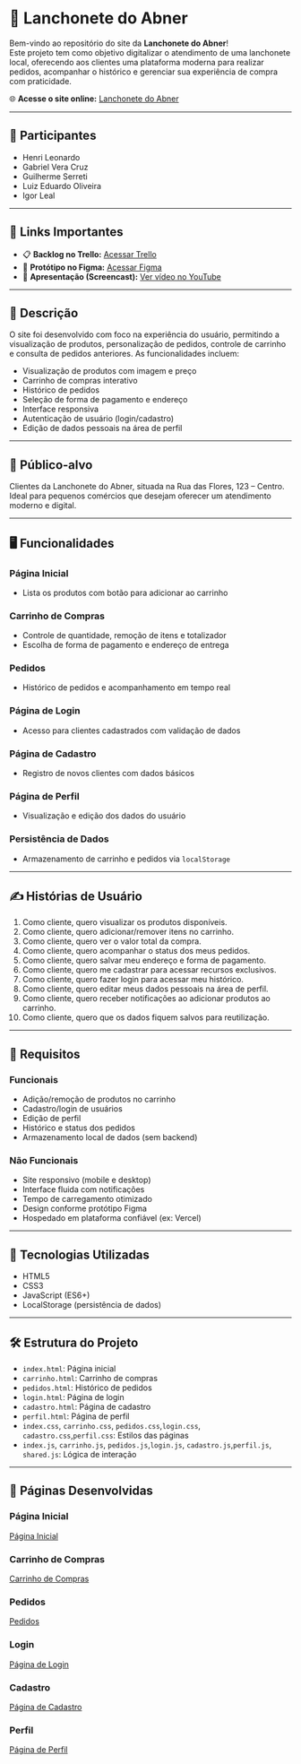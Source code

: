 # 🍔 Lanchonete do Abner

Bem-vindo ao repositório do site da **Lanchonete do Abner**!  
Este projeto tem como objetivo digitalizar o atendimento de uma lanchonete local, oferecendo aos clientes uma plataforma moderna para realizar pedidos, acompanhar o histórico e gerenciar sua experiência de compra com praticidade.

🌐 **Acesse o site online:** [Lanchonete do Abner](https://projeto-lanchonete-pd4x.vercel.app/)

---

## 👥 Participantes

- Henri Leonardo  
- Gabriel Vera Cruz  
- Guilherme Serreti  
- Luiz Eduardo Oliveira  
- Igor Leal

---

## 📌 Links Importantes

- 📋 **Backlog no Trello:** [Acessar Trello](https://trello.com/invite/b/6807e89191cba0906afc21f5/ATTI8e254b05ecb2bb91307443cad7dcc508D2C13218/projeto-aps)  
- 🎨 **Protótipo no Figma:** [Acessar Figma](https://www.figma.com/design/fqoD4zycqm822DsThk4hmY/Lanchonete-Abner?node-id=0-1&p=f&t=QAm4ceR15xu9nmwI-0)  
- 🎥 **Apresentação (Screencast):** [Ver vídeo no YouTube](https://youtu.be/41PE-8oKzPk)

---

## 📖 Descrição

O site foi desenvolvido com foco na experiência do usuário, permitindo a visualização de produtos, personalização de pedidos, controle de carrinho e consulta de pedidos anteriores. As funcionalidades incluem:

- Visualização de produtos com imagem e preço  
- Carrinho de compras interativo  
- Histórico de pedidos  
- Seleção de forma de pagamento e endereço  
- Interface responsiva  
- Autenticação de usuário (login/cadastro)  
- Edição de dados pessoais na área de perfil

---

## 🎯 Público-alvo

Clientes da Lanchonete do Abner, situada na Rua das Flores, 123 – Centro.  
Ideal para pequenos comércios que desejam oferecer um atendimento moderno e digital.

---

## 🖥 Funcionalidades

### Página Inicial
- Lista os produtos com botão para adicionar ao carrinho

### Carrinho de Compras
- Controle de quantidade, remoção de itens e totalizador
- Escolha de forma de pagamento e endereço de entrega

### Pedidos
- Histórico de pedidos e acompanhamento em tempo real

### Página de Login
- Acesso para clientes cadastrados com validação de dados

### Página de Cadastro
- Registro de novos clientes com dados básicos

### Página de Perfil
- Visualização e edição dos dados do usuário

### Persistência de Dados
- Armazenamento de carrinho e pedidos via `localStorage`

---

## ✍ Histórias de Usuário

1. Como cliente, quero visualizar os produtos disponíveis.  
2. Como cliente, quero adicionar/remover itens no carrinho.  
3. Como cliente, quero ver o valor total da compra.  
4. Como cliente, quero acompanhar o status dos meus pedidos.  
5. Como cliente, quero salvar meu endereço e forma de pagamento.  
6. Como cliente, quero me cadastrar para acessar recursos exclusivos.  
7. Como cliente, quero fazer login para acessar meu histórico.  
8. Como cliente, quero editar meus dados pessoais na área de perfil.  
9. Como cliente, quero receber notificações ao adicionar produtos ao carrinho.  
10. Como cliente, quero que os dados fiquem salvos para reutilização.

---

## 📝 Requisitos

### Funcionais
- Adição/remoção de produtos no carrinho  
- Cadastro/login de usuários  
- Edição de perfil  
- Histórico e status dos pedidos  
- Armazenamento local de dados (sem backend)

### Não Funcionais
- Site responsivo (mobile e desktop)  
- Interface fluida com notificações  
- Tempo de carregamento otimizado  
- Design conforme protótipo Figma  
- Hospedado em plataforma confiável (ex: Vercel)

---

## 🚀 Tecnologias Utilizadas

- HTML5  
- CSS3  
- JavaScript (ES6+)  
- LocalStorage (persistência de dados)

---

## 🛠 Estrutura do Projeto

- `index.html`: Página inicial  
- `carrinho.html`: Carrinho de compras  
- `pedidos.html`: Histórico de pedidos  
- `login.html`: Página de login  
- `cadastro.html`: Página de cadastro  
- `perfil.html`: Página de perfil  
- `index.css`, `carrinho.css`, `pedidos.css`,`login.css`, `cadastro.css`,`perfil.css`: Estilos das páginas  
- `index.js`, `carrinho.js`, `pedidos.js`,`login.js`, `cadastro.js`,`perfil.js`, `shared.js`: Lógica de interação 

---

## 📸 Páginas Desenvolvidas

### Página Inicial
[Página Inicial](https://projeto-lanchonete-pd4x.vercel.app/index.html)

### Carrinho de Compras
[Carrinho de Compras](https://projeto-lanchonete-pd4x.vercel.app/carrinho.html)

### Pedidos
[Pedidos](https://projeto-lanchonete-pd4x.vercel.app/pedidos.html)

### Login
[Página de Login](https://projeto-lanchonete-pd4x.vercel.app/login.html)

### Cadastro
[Página de Cadastro](https://projeto-lanchonete-pd4x.vercel.app/cadastro.html)

### Perfil
[Página de Perfil](https://projeto-lanchonete-pd4x.vercel.app/login.html)
